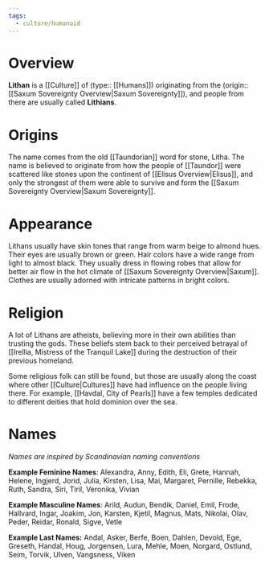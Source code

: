 ```yaml
---
tags:
  - culture/humanoid
---
```

# Overview
**Lithan** is a [[Culture]] of (type:: [[Humans]]) originating from the (origin:: [[Saxum Sovereignty Overview|Saxum Sovereignty]]), and people from there are usually called **Lithians**.
# Origins
The name comes from the old [[Taundorian]] word for stone, Litha. The name is believed to originate from how the people of [[Taundor]] were scattered like stones upon the continent of [[Elisus Overview|Elisus]], and only the strongest of them were able to survive and form the [[Saxum Sovereignty Overview|Saxum Sovereignty]].
# Appearance
Lithans usually have skin tones that range from warm beige to almond hues. Their eyes are usually brown or green. Hair colors have a wide range from light to almost black. They usually dress in flowing robes that allow for better air flow in the hot climate of [[Saxum Sovereignty Overview|Saxum]]. Clothes are usually adorned with intricate patterns in bright colors.
# Religion
A lot of Lithans are atheists, believing more in their own abilities than trusting the gods. These beliefs stem back to their perceived betrayal of [[Irellia, Mistress of the Tranquil Lake]] during the destruction of their previous homeland.

Some religious folk can still be found, but those are usually along the coast where other [[Culture|Cultures]] have had influence on the people living there. For example, [[Havdal, City of Pearls]] have a few temples dedicated to different deities that hold dominion over the sea.
# Names
*Names are inspired by Scandinavian naming conventions*

**Example Feminine Names**: Alexandra, Anny, Edith, Eli, Grete, Hannah, Helene, Ingjerd, Jorid, Julia, Kirsten, Lisa, Mai, Margaret, Pernille, Rebekka, Ruth, Sandra, Siri, Tiril, Veronika, Vivian

**Example Masculine Names**: Arild, Audun, Bendik, Daniel, Emil, Frode, Hallvard, Ingar, Joakim, Jon, Karsten, Kjetil, Magnus, Mats, Nikolai, Olav, Peder, Reidar, Ronald, Sigve, Vetle

**Example Last Names:** Andal, Asker, Berfe, Boen, Dahlen, Devold, Ege, Greseth, Handal, Houg, Jorgensen, Lura, Mehle, Moen, Norgard, Ostlund, Seim, Torvik, Ulven, Vangsness, Viken